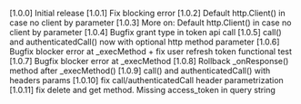 [1.0.0] Initial release
[1.0.1] Fix blocking error
[1.0.2] Default http.Client() in case no client by parameter
[1.0.3] More on: Default http.Client() in case no client by parameter
[1.0.4] Bugfix grant type in token api call
[1.0.5] call() and authenticatedCall() now with optional http method parameter
[1.0.6] Bugfix blocker error at _execMethod + fix user refresh token functional test
[1.0.7] Bugfix blocker error at _execMethod
[1.0.8] Rollback _onResponse() method after _execMethod()
[1.0.9] call() and authenticatedCall() with headers params
[1.0.10] fix call/authenticatedCall header parametrization
[1.0.11] fix delete and get method. Missing access_token in query string